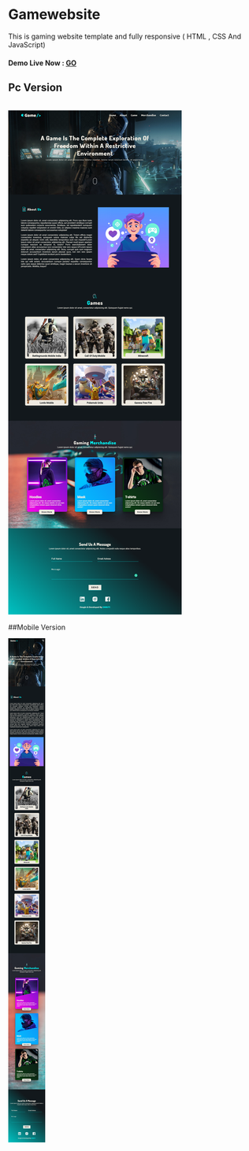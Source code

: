 # Gamewebsite
This is gaming website template and fully responsive ( HTML , CSS And JavaScript)

#### Demo Live Now : [GO](https://sm8uti.github.io/gamewebsite/)

## Pc Version
<br/>
<img src="game.png">

##Mobile Version

<img src="game-mobile.png">
